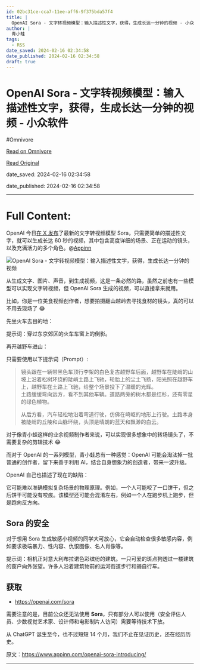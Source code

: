 ```yaml
---
id: 02bc31ce-cca7-11ee-aff6-9f375bda57f4
title: |
  OpenAI Sora - 文字转视频模型：输入描述性文字，获得，生成长达一分钟的视频 - 小众软件
author: |
  青小蛙
tags:
  - RSS
date_saved: 2024-02-16 02:34:58
date_published: 2024-02-16 02:34:58
draft: true
---
```


# OpenAI Sora - 文字转视频模型：输入描述性文字，获得，生成长达一分钟的视频 - 小众软件
#Omnivore

[Read on Omnivore](https://omnivore.app/me/open-ai-sora-18db112d205)

[Read Original](https://www.appinn.com/openai-sora-introducing/)

date_saved: 2024-02-16 02:34:58

date_published: 2024-02-16 02:34:58

--- 

# Full Content: 

OpenAI 今日[在 X 发布](https://twitter.com/OpenAI/status/1758192957386342435)了最新的文字转视频模型 Sora，只需要简单的描述性文字，就可以生成长达 60 秒的视频，其中包含高度详细的场景、正在运动的镜头，以及充满活力的多个角色。@[Appinn](https://www.appinn.com/openai-sora-introducing/)

![OpenAI Sora - 文字转视频模型：输入描述性文字，获得，生成长达一分钟的视频](https://proxy-prod.omnivore-image-cache.app/1608x700,srpUpq4jdlf3Gk5_ba-V1b7crK0knqJOV3X-hspI9HSM/https://www.appinn.com/wp-content/uploads/2024/02/Appinn-feature-images-92.jpg "OpenAI Sora - 文字转视频模型：输入描述性文字，获得，生成长达一分钟的视频 1")

从生成文字、图片、声音，到生成视频，这是一条必然的路，虽然之前也有一些模型可以实现文字转视频，但 OpenAI Sora 生成的视频，可以直接拿来就用。

比如，你是一位美食视频创作者，想要拍摄翻山越岭去寻找食材的镜头，真的可以不用去现场了 😂

先坐火车去目的地：

提示词：穿过东京郊区的火车车窗上的倒影。

再开越野车进山：

只需要使用以下提示词（Prompt）: 

> 镜头跟在一辆带黑色车顶行李架的白色复古越野车后面，越野车在陡峭的山坡上沿着松树环绕的陡峭土路上飞驰，轮胎上的尘土飞扬，阳光照在越野车上，越野车在土路上飞驰，给整个场景投下了温暖的光辉。  
> 土路缓缓弯向远方，看不到其他车辆。道路两旁的树木都是红杉，还有零星的绿色植物。
> 
> 从后方看，汽车轻松地沿着弯道行驶，仿佛在崎岖的地形上行驶。土路本身被陡峭的丘陵和山脉环绕，头顶是晴朗的蓝天和飘渺的白云。

对于像青小蛙这样的业余视频制作者来说，可以实现很多想象中的转场镜头了，不需要复杂的剪辑技术 😂

而对于 OpenAI 的一系列模型，青小蛙总有一种感觉：OpenAI 可能会淘汰掉一批普通的创作者，留下来善于利用 AI，结合自身想象力的创造者，带来一波升级。

OpenAI 自己也描述了现在的缺陷：

它可能难以准确模拟复杂场景的物理原理。例如，一个人可能咬了一口饼干，但之后饼干可能没有咬痕。该模型还可能会混淆左右，例如一个人在跑步机上跑步，但是跑向反方向。

## Sora 的安全

对于想用 Sora 生成敏感小视频的同学大可放心，它会自动检查很多敏感内容，例如要求极端暴力、性内容、仇恨图像、名人肖像等。

提示词：相机正对意大利布拉诺色彩缤纷的建筑。一只可爱的斑点狗透过一楼建筑的窗户向外张望。许多人沿着建筑物前的运河街道步行和骑自行车。

## 获取

* <https://openai.com/sora>

需要注意的是，目前公众还无法使用 **Sora**，只有部分人可以使用（安全评估人员、少数视觉艺术家、设计师和电影制片人访问）需要等待技术下放。

从 ChatGPT 诞生至今，也不过短短 14 个月，我们不止在见证历史，还在经历历史。

原文：https://www.appinn.com/openai-sora-introducing/

---


